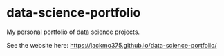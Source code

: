 # data-science-portfolio
My personal portfolio of data science projects.

See the website here:
https://jackmo375.github.io/data-science-portfolio/
